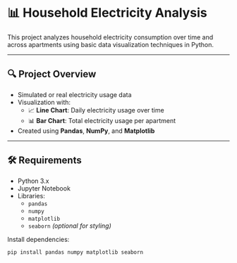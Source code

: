 
# 📊 Household Electricity Analysis

This project analyzes household electricity consumption over time and across apartments using basic data visualization techniques in Python.

---

## 🔍 Project Overview

- Simulated or real electricity usage data
- Visualization with:
  - 📈 **Line Chart**: Daily electricity usage over time
  - 📊 **Bar Chart**: Total electricity usage per apartment
- Created using **Pandas**, **NumPy**, and **Matplotlib**

---

## 🛠 Requirements

- Python 3.x
- Jupyter Notebook
- Libraries:
  - `pandas`
  - `numpy`
  - `matplotlib`
  - `seaborn` *(optional for styling)*

Install dependencies:
```bash
pip install pandas numpy matplotlib seaborn
